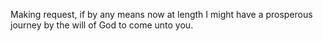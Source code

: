 Making request, if by any means now at length I might have a prosperous journey by the will of God to come unto you.
